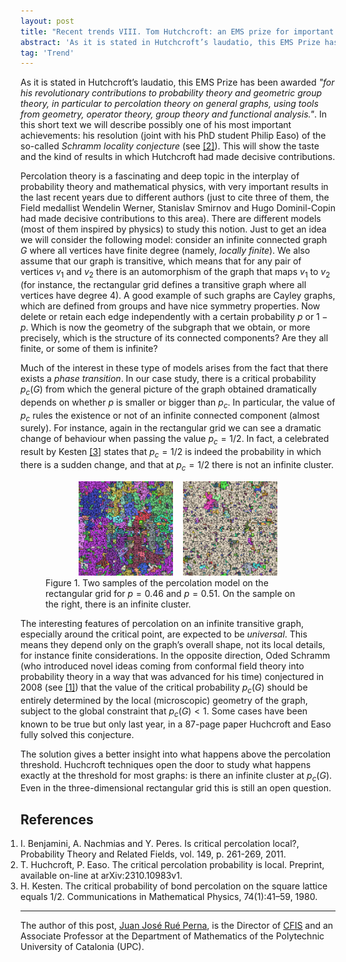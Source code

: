 ```yaml
---
layout: post
title: "Recent trends VIII. Tom Hutchcroft: an EMS prize for important progress on percolation theory"
abstract: 'As it is stated in Hutchcroft’s laudatio, this EMS Prize has been awarded *"for his revolutionary contributions to probability theory and geometric group theory, in particular to percolation theory on general graphs, using tools from geometry, operator theory, group theory and functional analysis."*.'
tag: 'Trend'
---
```


As it is stated in Hutchcroft’s laudatio, this EMS Prize has been
awarded *"for his revolutionary contributions to probability theory and
geometric group theory, in particular to percolation theory on general
graphs, using tools from geometry, operator theory, group theory and
functional analysis."*. In this short text we will describe possibly one
of his most important achievements: his resolution (joint with his PhD
student Philip Easo) of the so-called *Schramm locality conjecture* (see [[2]](#2)). This will show the taste and the kind of results in which Hutchcroft
had made decisive contributions.

Percolation theory is a fascinating and deep topic in the interplay of
probability theory and mathematical physics, with very important results
in the last recent years due to different authors (just to cite three of
them, the Field medallist Wendelin Werner, Stanislav Smirnov and Hugo
Dominil-Copin had made decisive contributions to this area). There are
different models (most of them inspired by physics) to study this
notion. Just to get an idea we will consider the following model:
consider an infinite connected graph $G$ where all vertices have
finite degree (namely, *locally finite*). We also assume that our graph
is transitive, which means that for any pair of vertices $v_1$ and
$v_2$ there is an automorphism of the graph that maps $v_1$ to
$v_2$ (for instance, the rectangular grid defines a transitive graph
where all vertices have degree 4). A good example of such graphs are
Cayley graphs, which are defined from groups and have nice symmetry
properties. Now delete or retain each edge independently with a certain
probability $p$ or $1-p$. Which is now the geometry of the subgraph
that we obtain, or more precisely, which is the structure of its
connected components? Are they all finite, or some of them is infinite?

Much of the interest in these type of models arises from the fact that
there exists a *phase transition*. In our case study, there is a
critical probability $p_c(G)$ from which the general picture of the
graph obtained dramatically depends on whether $p$ is smaller or bigger
than $p_c$. In particular, the value of $p_c$ rules the existence or
not of an infinite connected component (almost surely). For instance,
again in the rectangular grid we can see a dramatic change of behaviour
when passing the value $p_c=1/2$. In fact, a celebrated result by
Kesten [[3]](#3) states that $p_c=1/2$ is indeed the probability in which there is a sudden change, and that at $p_c=1/2$ there is not an infinite
cluster.

<figure>
<div align="center">
<img src="/public/img/46.png" style="height:4cm" alt="image" />       <img
src="/public/img/51.png" style="height:4cm" alt="image" />
</div>
<figcaption>Figure 1. Two samples of the percolation model on the rectangular grid
for <span class="math inline"><em>p</em> = 0.46</span> and <span
class="math inline"><em>p</em> = 0.51</span>. On the sample on the
right, there is an infinite cluster.</figcaption>
</figure>

The interesting features of percolation on an infinite transitive graph,
especially around the critical point, are expected to be *universal*.
This means they depend only on the graph’s overall shape, not its local
details, for instance finite considerations. In the opposite direction,
Oded Schramm (who introduced novel ideas coming from conformal field
theory into probability theory in a way that was advanced for his time)
conjectured in 2008 (see [[1]](#1)) that the value of the critical probability
$p_c(G)$ should be entirely determined by the local (microscopic)
geometry of the graph, subject to the global constraint that
$p_c(G) < 1$. Some cases have been known to be true but only last
year, in a 87-page paper Huchcroft and Easo fully solved this
conjecture.

The solution gives a better insight into what happens above the
percolation threshold. Huchcroft techniques open the door to study what
happens exactly at the threshold for most graphs: is there an infinite
cluster at $p_c(G)$. Even in the three-dimensional rectangular grid
this is still an open question.

## References

<ol style="padding-left: 0;">

<li id="1">I. Benjamini, A. Nachmias and Y. Peres. Is critical percolation
local?, Probability Theory and Related Fields, vol. 149, p. 261-269,
2011.</li>

<li id="2">T. Huchcroft, P. Easo. The critical percolation probability is local. Preprint, available on-line at arXiv:2310.10983v1.</li>

<li id="3">H. Kesten. The critical probability of bond percolation on the square lattice equals 1/2. Communications in Mathematical Physics,
74(1):41–59, 1980.</li>
</ol>

---

The author of this post, [Juan José Rué Perna](https://web.mat.upc.edu/juan.jose.rue/), is the Director of [CFIS](https://cfis.upc.edu/ca) and an Associate Professor at the Department of Mathematics of the Polytechnic University of Catalonia (UPC).